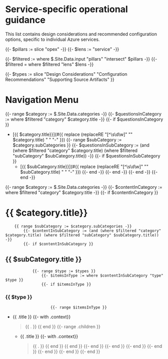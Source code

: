 # Service-specific operational guidance

This list contains design considerations and recommended configuration options, specific to individual Azure services.

{{- $pillars := slice "opex" -}}
{{- $lens := "service" -}}

{{- $filtered := where $.Site.Data.input "pillars" "intersect" $pillars -}}
{{- $filtered = where $filtered "lens" $lens -}}

{{- $types := slice "Design Considerations" "Configuration Recommendations" "Supporting Source Artifacts" }}

# Navigation Menu
{{- range $category := $.Site.Data.categories -}}
    {{- $questionsInCategory := where $filtered "category" $category.title -}}
    {{- if $questionsInCategory }}
- [{{ $category.title}}](#{{ replace (replaceRE "[^\\s\\d\\w]" "" $category.title) " " "-" }})
        {{- range $subCategory := $category.subCategories }}
            {{- $questionsInSubCategory := (and (where $filtered "category" $category.title) (where $filtered "subCategory" $subCategory.title)) -}}
            {{- if $questionsInSubCategory }}
  - [{{ $subCategory.title}}](#{{ replace (replaceRE "[^\\s\\d\\w]" "" $subCategory.title) " " "-" }})
            {{- end -}}
        {{- end -}}
    {{- end -}}
{{- end -}}


{{- range $category := $.Site.Data.categories -}}
    {{- $contentInCategory := where $filtered "category" $category.title -}}
    {{- if $contentInCategory }}
# {{ $category.title}}
        {{ range $subCategory := $category.subCategories -}}
            {{- $contentInSubCategory := (and (where $filtered "category" $category.title) (where $filtered "subCategory" $subCategory.title)) -}}
            {{- if $contentInSubCategory }}
## {{ $subCategory.title }}
                {{- range $type := $types }}
                    {{- $itemsInType := where $contentInSubCategory "type" $type }}
                    {{- if $itemsInType }}
### {{ $type }}
                        {{- range $itemsInType }}
* {{ .title }}
                            {{- with .context}}
  > {{ . }}
                            {{ end }}
                            {{- range .children }}
  - {{ .title }}
                                {{- with .context}}
    > {{ . }}
                                {{ end }}
                            {{ end }}
                        {{- end }}
                    {{- end }}
                {{- end }}
            {{- end }}
        {{- end }}
    {{- end }}
{{- end }}